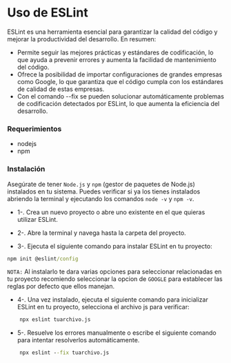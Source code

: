 # Uso de ESLint
ESLint es una herramienta esencial para garantizar la calidad del código y mejorar la productividad del desarrollo. En resumen:

* Permite seguir las mejores prácticas y estándares de codificación, lo que ayuda a prevenir errores y aumenta la facilidad de mantenimiento del código.
* Ofrece la posibilidad de importar configuraciones de grandes empresas como Google, lo que garantiza que el código cumpla con los estándares de calidad de estas empresas.
* Con el comando --fix se pueden solucionar automáticamente problemas de codificación detectados por ESLint, lo que aumenta la eficiencia del desarrollo.

### Requerimientos
* nodejs
* npm

### Instalación
Asegúrate de tener `Node.js` y `npm` (gestor de paquetes de Node.js) instalados en tu sistema. Puedes verificar si ya los tienes instalados abriendo la terminal y ejecutando los comandos `node -v` y `npm -v`.

- 1-. Crea un nuevo proyecto o abre uno existente en el que quieras utilizar ESLint.

- 2-. Abre la terminal y navega hasta la carpeta del proyecto.

- 3-. Ejecuta el siguiente comando para instalar ESLint en tu proyecto:
```bat
npm init @eslint/config
```
`NOTA:` Al instalarlo te dara varias opciones para seleccionar relacionadas en tu proyecto recomiendo seleccionar la opcion de `GOOGLE` para establecer las reglas por defecto que ellos manejan.

- 4-. Una vez instalado, ejecuta el siguiente comando para inicializar ESLint en tu proyecto, selecciona el archivo js para verificar:
```bat
    npx eslint tuarchivo.js
```
- 5-. Resuelve los errores manualmente o escribe el siguiente comando para intentar resolverlos automáticamente.
```bat
    npx eslint --fix tuarchivo.js
```
